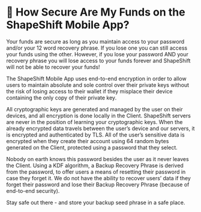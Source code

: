 # 🔏 How Secure Are My Funds on the ShapeShift Mobile App?

Your funds are secure as long as you maintain access to your password and/or your 12 word recovery phrase. If you lose one you can still access your funds using the other. However, if you lose your password AND your recovery phrase you will lose access to your funds forever and ShapeShift will not be able to recover your funds!

The ShapeShift Mobile App uses end-to-end encryption in order to allow users to maintain absolute and sole control over their private keys without the risk of losing access to their wallet if they misplace their device containing the only copy of their private key.&#x20;

All cryptographic keys are generated and managed by the user on their devices, and all encryption is done locally in the Client. ShapeShift servers are never in the position of learning your cryptographic keys. When the already encrypted data travels between the user’s device and our servers, it is encrypted and authenticated by TLS. All of the user’s sensitive data is encrypted when they create their account using 64 random bytes generated on the Client, protected using a password that they select.&#x20;

Nobody on earth knows this password besides the user as it never leaves the Client. Using a KDF algorithm, a Backup Recovery Phrase is derived from the password, to offer users a means of resetting their password in case they forget it. We do not have the ability to recover users’ data if they forget their password and lose their Backup Recovery Phrase (because of end-to-end security).

Stay safe out there - and store your backup seed phrase in a safe place.
